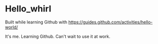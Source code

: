 # Hello_whirl
Built while learning  Github with https://guides.github.com/activities/hello-world/

It's me. Learning Github.  Can't wait to use it at work.
